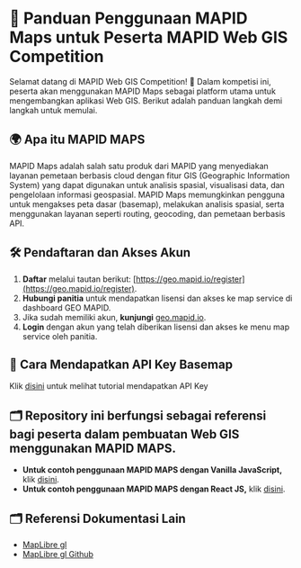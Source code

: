 # 📌 Panduan Penggunaan MAPID Maps untuk Peserta MAPID Web GIS Competition

Selamat datang di MAPID Web GIS Competition! 🎉 Dalam kompetisi ini, peserta akan menggunakan MAPID Maps sebagai platform utama untuk mengembangkan aplikasi Web GIS. Berikut adalah panduan langkah demi langkah untuk memulai.

## 🌍 Apa itu MAPID MAPS
MAPID Maps adalah salah satu produk dari MAPID yang menyediakan layanan pemetaan berbasis cloud dengan fitur GIS (Geographic Information System) yang dapat digunakan untuk analisis spasial, visualisasi data, dan pengelolaan informasi geospasial. MAPID Maps memungkinkan pengguna untuk mengakses peta dasar (basemap), melakukan analisis spasial, serta menggunakan layanan seperti routing, geocoding, dan pemetaan berbasis API.

## 🛠 Pendaftaran dan Akses Akun
1. **Daftar** melalui tautan berikut: [https://geo.mapid.io/register](https://geo.mapid.io/register).  
2. **Hubungi panitia** untuk mendapatkan lisensi dan akses ke map service di dashboard GEO MAPID.  
3. Jika sudah memiliki akun, **kunjungi** [geo.mapid.io](https://geo.mapid.io).  
4. **Login** dengan akun yang telah diberikan lisensi dan akses ke menu map service oleh panitia.

## 🔑 Cara Mendapatkan API Key Basemap
Klik [disini](/APIKEY.md) untuk melihat tutorial mendapatkan API Key

## 🗂 Repository ini berfungsi sebagai referensi bagi peserta dalam pembuatan Web GIS menggunakan MAPID MAPS.  

- **Untuk contoh penggunaan MAPID MAPS dengan Vanilla JavaScript,** klik [disini](/vanilla-js/README.md).  
- **Untuk contoh penggunaan MAPID MAPS dengan React JS,** klik [disini](/react-js/README.md).

## 🗂 Referensi Dokumentasi Lain
- [MapLibre gl](https://maplibre.org/maplibre-gl-js/docs/)
- [MapLibre gl Github](https://github.com/maplibre/maplibre-gl-js) 
